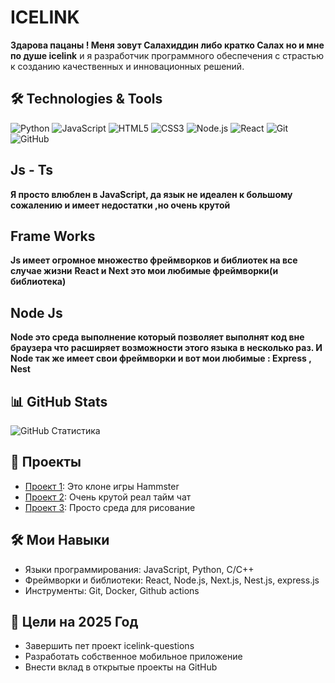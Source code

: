 # ICELINK
**Здарова пацаны ! Меня зовут Салахиддин либо кратко Салах но и мне по душе icelink**
и я разработчик программного обеспечения с страстью к созданию качественных и инновационных решений.

## 🛠️ Technologies & Tools

![Python](https://img.shields.io/badge/-Python-333?style=flat&logo=python)
![JavaScript](https://img.shields.io/badge/-JavaScript-333?style=flat&logo=javascript)
![HTML5](https://img.shields.io/badge/-HTML5-333?style=flat&logo=html5)
![CSS3](https://img.shields.io/badge/-CSS3-333?style=flat&logo=css3)
![Node.js](https://img.shields.io/badge/-Node.js-333?style=flat&logo=node.js)
![React](https://img.shields.io/badge/-React-333?style=flat&logo=react)
![Git](https://img.shields.io/badge/-Git-333?style=flat&logo=git)
![GitHub](https://img.shields.io/badge/-GitHub-333?style=flat&logo=github)

## Js - Ts
**Я просто влюблен в JavaScript, да язык не идеален к большому сожалению и имеет недостатки ,но очень крутой**

## Frame Works
**Js имеет огромное множество фреймворков и библиотек на все случае жизни**
**React и  Next это мои любимые фреймворки(и библиотека)**
## Node Js
**Node это среда выполнение который позволяет выполнят код вне браузера  что расширяет возможности этого языка в несколько раз. И Node так же имеет свои фреймворки и вот мои любимые :  Express , Nest**

## 📊 GitHub Stats

![GitHub Статистика](https://github-readme-stats.vercel.app/api?username=IceLink1&show_icons=true&theme=radical)


## 🚀 Проекты

- [Проект 1](https://github.com/IceLink1/my-hamter): Это клоне игры Hammster
- [Проект 2](https://github.com/IceLink1/real-time-chat): Очень крутой реал тайм чат
- [Проект 3](https://github.com/IceLink1/paint): Просто среда для рисование

## 🛠️ Мои Навыки

- Языки программирования: JavaScript, Python, C/C++ 
- Фреймворки и библиотеки: React, Node.js, Next.js, Nest.js, express.js
- Инструменты: Git, Docker, Github actions

## 🎯 Цели на 2025 Год

- Завершить пет проект icelink-questions
- Разработать собственное мобильное приложение
- Внести вклад в открытые проекты на GitHub

<!--## 📝 Блог и Статьи-->

<!--- [Статья 1](https://dev.to/your-profile/article-1): Краткое описание статьи 1.-->
<!--- [Статья 2](https://dev.to/your-profile/article-2): Краткое описание статьи 2.-->
